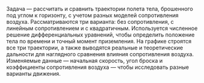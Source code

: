 
Задача — рассчитать и сравнить траектории полета тела, брошенного под углом к горизонту, с учетом разных моделей сопротивления воздуха. 
Рассматриваются три варианта: без сопротивления, с линейным сопротивлением и с квадратичным. 
Используется численное решение дифференциальных уравнений, чтобы определить положение тела по времени и точный момент приземления. 
На графике строятся все три траектории, а также выводятся реальные и теоретические дальности для наглядного сравнения влияния сопротивления воздуха. 
Изменяемые данные — начальная скорость, угол броска и коэффициенты сопротивления воздуха — чтобы исследовать разные варианты движения.

